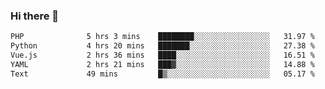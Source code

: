 ### Hi there 👋

<!--START_SECTION:waka-->

```txt
PHP              5 hrs 3 mins    ████████░░░░░░░░░░░░░░░░░   31.97 %
Python           4 hrs 20 mins   ███████░░░░░░░░░░░░░░░░░░   27.38 %
Vue.js           2 hrs 36 mins   ████░░░░░░░░░░░░░░░░░░░░░   16.51 %
YAML             2 hrs 21 mins   ███▓░░░░░░░░░░░░░░░░░░░░░   14.88 %
Text             49 mins         █▒░░░░░░░░░░░░░░░░░░░░░░░   05.17 %
```

<!--END_SECTION:waka-->

<!--
**Jonas-VanHaeken/Jonas-VanHaeken** is a ✨ _special_ ✨ repository because its `README.md` (this file) appears on your GitHub profile.

Here are some ideas to get you started:

- 🔭 I’m currently working on ...
- 🌱 I’m currently learning ...
- 👯 I’m looking to collaborate on ...
- 🤔 I’m looking for help with ...
- 💬 Ask me about ...
- 📫 How to reach me: ...
- 😄 Pronouns: ...
- ⚡ Fun fact: ...
-->
